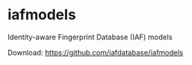 # iafmodels
Identity-aware Fingerprint Database (IAF) models

Download: https://github.com/iafdatabase/iafmodels
